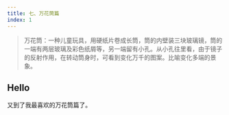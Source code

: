 ```yaml
---
title: 七、万花筒篇
index: 1
---
```


> 万花筒：一种儿童玩具，用硬纸片卷成长筒，筒的内壁装三块玻璃镜，筒的一端有两层玻璃及彩色纸屑等，另一端留有小孔。从小孔往里看，由于镜子的反射作用，在转动筒身时，可看到变化万千的图案。比喻变化多端的景象。

## Hello

又到了我最喜欢的万花筒篇了。